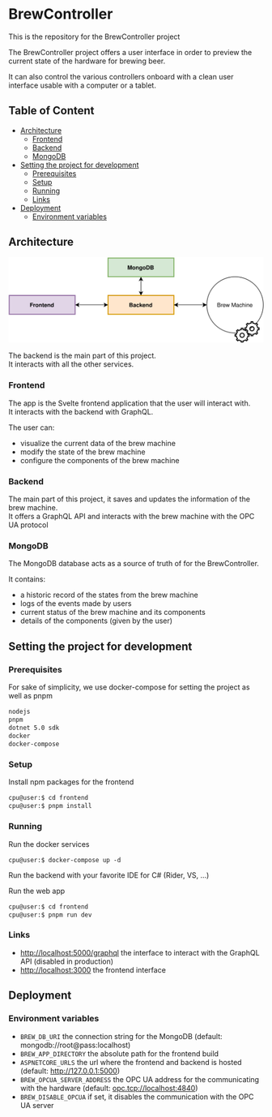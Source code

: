 # BrewController

This is the repository for the BrewController project

The BrewController project offers a user interface in order to preview the current state of the hardware for brewing beer.

It can also control the various controllers onboard with a clean user interface usable with a computer or a tablet.

## Table of Content

<!-- START doctoc generated TOC please keep comment here to allow auto update -->
<!-- DON'T EDIT THIS SECTION, INSTEAD RE-RUN doctoc TO UPDATE -->

- [Architecture](#architecture)
  - [Frontend](#frontend)
  - [Backend](#backend)
  - [MongoDB](#mongodb)
- [Setting the project for development](#setting-the-project-for-development)
  - [Prerequisites](#prerequisites)
  - [Setup](#setup)
  - [Running](#running)
  - [Links](#links)
- [Deployment](#deployment)
  - [Environment variables](#environment-variables)

<!-- END doctoc generated TOC please keep comment here to allow auto update -->

## Architecture

![Image of the architecture of the BrewController project](docs/assets/diagrams/architecture.drawio.svg)

The backend is the main part of this project.\
It interacts with all the other services.

### Frontend

The app is the Svelte frontend application that the user will interact with.\
It interacts with the backend with GraphQL.

The user can:

- visualize the current data of the brew machine
- modify the state of the brew machine
- configure the components of the brew machine

### Backend

The main part of this project, it saves and updates the information of the brew machine.\
It offers a GraphQL API and interacts with the brew machine with the OPC UA protocol

### MongoDB

The MongoDB database acts as a source of truth of for the BrewController.

It contains:

- a historic record of the states from the brew machine
- logs of the events made by users
- current status of the brew machine and its components
- details of the components (given by the user)

## Setting the project for development

### Prerequisites

For sake of simplicity, we use docker-compose for setting the project as well as pnpm

```text
nodejs
pnpm
dotnet 5.0 sdk
docker
docker-compose
```

### Setup

Install npm packages for the frontend

```console
cpu@user:$ cd frontend
cpu@user:$ pnpm install
```

### Running

Run the docker services

```console
cpu@user:$ docker-compose up -d
```

Run the backend with your favorite IDE for C# (Rider, VS, ...)

Run the web app

```console
cpu@user:$ cd frontend
cpu@user:$ pnpm run dev
```

### Links

- <http://localhost:5000/graphql> the interface to interact with the GraphQL API (disabled in production)
- <http://localhost:3000> the frontend interface

## Deployment

### Environment variables

- `BREW_DB_URI` the connection string for the MongoDB (default: mongodb://root@pass:localhost)
- `BREW_APP_DIRECTORY` the absolute path for the frontend build
- `ASPNETCORE_URLS` the url where the frontend and backend is hosted (default: <http://127.0.0.1:5000>)
- `BREW_OPCUA_SERVER_ADDRESS` the OPC UA address for the communicating with the hardware (default: <opc.tcp://localhost:4840>)
- `BREW_DISABLE_OPCUA` if set, it disables the communication with the OPC UA server

